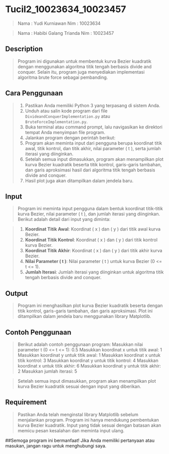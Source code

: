 # Tucil2_10023634_10023457

> Nama : Yudi Kurniawan
> Nim  : 10023634

> Nama : Habibi Galang Trianda
> Nim  : 10023457

## Description

> Program ini digunakan untuk membentuk kurva Bezier kuadratik dengan menggunakan algoritma titik tengah berbasis divide and conquer. Selain itu, program juga menyediakan implementasi algoritma brute force sebagai pembanding.

## Cara Penggunaan

> 1. Pastikan Anda memiliki Python 3 yang terpasang di sistem Anda.
> 2. Unduh atau salin kode program dari file `DivideandConquerImplementation.py` atau `BruteForceImplementation.py`.
> 3. Buka terminal atau command prompt, lalu navigasikan ke direktori tempat Anda menyimpan file program.
> 4. Jalankan program dengan perintah berikut:
> 5. Program akan meminta input dari pengguna berupa koordinat titik awal, titik kontrol, dan titik akhir, nilai parameter \( t \), serta jumlah iterasi yang diinginkan.
> 6. Setelah semua input dimasukkan, program akan menampilkan plot kurva Bezier kuadratik beserta titik kontrol, garis-garis tambahan, dan garis aproksimasi hasil dari algoritma titik tengah berbasis divide and conquer.
> 7. Hasil plot juga akan ditampilkan dalam jendela baru.

## Input

> Program ini meminta input pengguna dalam bentuk koordinat titik-titik kurva Bezier, nilai parameter \( t \), dan jumlah iterasi yang diinginkan. Berikut adalah detail dari input yang diminta:

> 1. **Koordinat Titik Awal**: Koordinat \( x \) dan \( y \) dari titik awal kurva Bezier.
> 2. **Koordinat Titik Kontrol**: Koordinat \( x \) dan \( y \) dari titik kontrol kurva Bezier.
> 3. **Koordinat Titik Akhir**: Koordinat \( x \) dan \( y \) dari titik akhir kurva Bezier.
> 4. **Nilai Parameter \( t \)**: Nilai parameter \( t \) untuk kurva Bezier (0 <= t <= 1).
> 5. **Jumlah Iterasi**: Jumlah iterasi yang diinginkan untuk algoritma titik tengah berbasis divide and conquer.

## Output

> Program ini menghasilkan plot kurva Bezier kuadratik beserta dengan titik kontrol, garis-garis tambahan, dan garis aproksimasi. Plot ini ditampilkan dalam jendela baru menggunakan library Matplotlib.

## Contoh Penggunaan

> Berikut adalah contoh penggunaan program:
> Masukkan nilai parameter t (0 <= t <= 1): 0.5
> Masukkan koordinat x untuk titik awal: 1
> Masukkan koordinat y untuk titik awal: 1
> Masukkan koordinat x untuk titik kontrol: 3
> Masukkan koordinat y untuk titik kontrol: 4
> Masukkan koordinat x untuk titik akhir: 6
> Masukkan koordinat y untuk titik akhir: 2
> Masukkan jumlah iterasi: 5

> Setelah semua input dimasukkan, program akan menampilkan plot kurva Bezier kuadratik sesuai dengan input yang diberikan.

## Requirement

> Pastikan Anda telah menginstal library Matplotlib sebelum menjalankan program.
> Program ini hanya mendukung pembentukan kurva Bezier kuadratik.
> Input yang tidak sesuai dengan batasan akan memicu pesan kesalahan dan meminta input ulang.

##Semoga program ini bermanfaat! Jika Anda memiliki pertanyaan atau masukan, jangan ragu untuk menghubungi saya.

